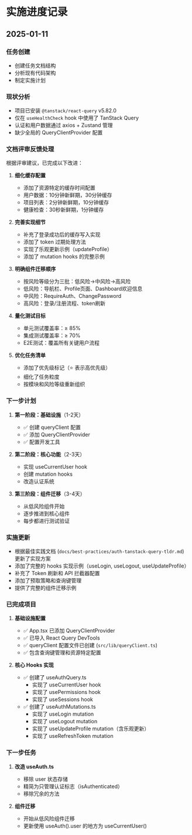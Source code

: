 # 实施进度记录

## 2025-01-11

### 任务创建
- 创建任务文档结构
- 分析现有代码架构
- 制定实施计划

### 现状分析
- 项目已安装 `@tanstack/react-query` v5.82.0
- 仅在 `useHealthCheck` hook 中使用了 TanStack Query
- 认证和用户数据通过 axios + Zustand 管理
- 缺少全局的 QueryClientProvider 配置

### 文档评审反馈处理
根据评审建议，已完成以下改进：

1. **细化缓存配置**
   - 添加了资源特定的缓存时间配置
   - 用户数据：10分钟新鲜期，30分钟缓存
   - 项目列表：2分钟新鲜期，10分钟缓存
   - 健康检查：30秒新鲜期，1分钟缓存

2. **完善实现细节**
   - 补充了登录成功后的缓存写入实现
   - 添加了 token 过期处理方法
   - 实现了乐观更新示例（updateProfile）
   - 添加了 mutation hooks 的完整示例

3. **明确组件迁移顺序**
   - 按风险等级分为三批：低风险→中风险→高风险
   - 低风险：导航栏、Profile页面、Dashboard欢迎信息
   - 中风险：RequireAuth、ChangePassword
   - 高风险：登录/注册流程、token刷新

4. **量化测试目标**
   - 单元测试覆盖率：≥ 85%
   - 集成测试覆盖率：≥ 70%
   - E2E测试：覆盖所有关键用户流程

5. **优化任务清单**
   - 添加了优先级标记（⭐ 表示高优先级）
   - 细化了任务粒度
   - 按模块和风险等级重新组织

### 下一步计划
1. **第一阶段：基础设施**（1-2天）
   - ✅ 创建 queryClient 配置
   - ✅ 添加 QueryClientProvider
   - ✅ 配置开发工具

2. **第二阶段：核心功能**（2-3天）
   - 实现 useCurrentUser hook
   - 创建 mutation hooks
   - 改造认证系统

3. **第三阶段：组件迁移**（3-4天）
   - 从低风险组件开始
   - 逐步推进到核心组件
   - 每步都进行测试验证

### 实施更新
- 根据最佳实践文档 (`docs/best-practices/auth-tanstack-query-tldr.md`) 更新了实现方案
- 添加了完整的 hooks 实现示例（useLogin, useLogout, useUpdateProfile）
- 补充了 Token 刷新和 API 拦截器配置
- 添加了预取策略和查询键管理
- 提供了完整的组件迁移示例

### 已完成项目
1. **基础设施配置**
   - ✅ App.tsx 已添加 QueryClientProvider
   - ✅ 已导入 React Query DevTools
   - ✅ queryClient 配置文件已创建 (`src/lib/queryClient.ts`)
   - ✅ 包含查询键管理和资源特定配置

2. **核心 Hooks 实现**
   - ✅ 创建了 useAuthQuery.ts
     - 实现了 useCurrentUser hook
     - 实现了 usePermissions hook
     - 实现了 useSessions hook
   - ✅ 创建了 useAuthMutations.ts
     - 实现了 useLogin mutation
     - 实现了 useLogout mutation
     - 实现了 useUpdateProfile mutation（含乐观更新）
     - 实现了 useRefreshToken mutation

### 下一步任务
1. **改造 useAuth.ts**
   - 移除 user 状态存储
   - 精简为只管理认证标志（isAuthenticated）
   - 移除冗余的方法

2. **组件迁移**
   - 开始从低风险组件迁移
   - 更新使用 useAuth().user 的地方为 useCurrentUser()